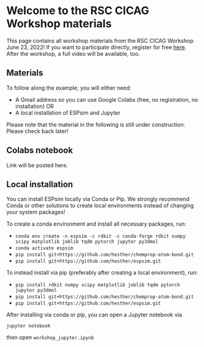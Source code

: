 # Welcome to the RSC CICAG Workshop materials
This page contains all workshop materials from the RSC CICAG Workshop June 23, 2022! If you want to participate directly, register for free [here](https://www.eventbrite.com/e/open-source-tools-for-chemistry-tickets-294585512197?). After the workshop, a full video will be available, too. 

## Materials

To follow along the example, you will either need:

* A Gmail address so you can use Google Colabs (free, no registration, no installation) OR
* A local installation of ESPsim and Jupyter

Please note that the material in the following is still under construction. Please check back later!

## Colabs notebook
Link will be posted here.

## Local installation
You can install ESPsim locally via Conda or Pip. We strongly recommend Conda or other solutions to create local environments instead of changing your system packages!

To create a conda environment and install all necessary packages, run:

* `conda env create -n espsim -c rdkit -c conda-forge rdkit numpy scipy matplotlib joblib tqdm pytorch jupyter py3dmol`
* `conda activate espsim`
* `pip install git+https://github.com/hesther/chemprop-atom-bond.git`
* `pip install git+https://github.com/hesther/espsim.git`

To instead install via pip (preferably after creating a local environment), run:

* `pip install rdkit numpy scipy matplotlib joblib tqdm pytorch jupyter py3dmol`
* `pip install git+https://github.com/hesther/chemprop-atom-bond.git`
* `pip install git+https://github.com/hesther/espsim.git`

After installing via conda or pip, you can open a Jupyter notebook via

`jupyter notebook`

then open `workshop_jupyter.ipynb`

